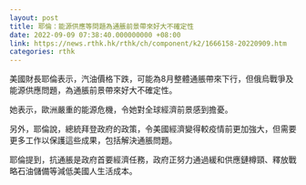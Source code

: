 ```yaml
---
layout: post
title: 耶倫：能源供應等問題為通脹前景帶來好大不確定性
date: 2022-09-09 07:38:40.000000000 +08:00
link: https://news.rthk.hk/rthk/ch/component/k2/1666158-20220909.htm
categories: rthk
---
```


美國財長耶倫表示，汽油價格下跌，可能為8月整體通脹帶來下行，但俄烏戰爭及能源供應問題，為通脹前景帶來好大不確定性。

她表示，歐洲嚴重的能源危機，令她對全球經濟前景感到擔憂。

另外，耶倫說，總統拜登政府的政策，令美國經濟變得較疫情前更加強大，但需要更多工作以保護這些成果，包括解決通脹問題。

耶倫提到，抗通脹是政府首要經濟任務，政府正努力通過緩和供應鏈樽頸、釋放戰略石油儲備等減低美國人生活成本。
